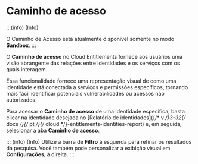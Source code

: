# Caminho de acesso

:::(info) (Info)

O Caminho de Acesso está atualmente disponível somente no modo **Sandbox**.
:::

O **Caminho de acesso** no Cloud Entitlements fornece aos usuários uma visão abrangente das relações entre identidades e os serviços com os quais interagem.

Essa funcionalidade fornece uma representação visual de como uma identidade está conectada a serviços e permissões específicos, tornando mais fácil identificar potenciais vulnerabilidades ou acessos não autorizados.

Para acessar o **Caminho de acesso** de uma identidade específica, basta clicar na identidade desejada no [Relatório de identidades]({/* v */}3-32{/* docs */}{/* pt */}{/* cloud */}-entitlements-identities-report) e, em seguida, selecionar a aba **Caminho de acesso**.



::: (info) (Info)
Utilize a barra de **Filtro** à esquerda para refinar os resultados da pesquisa. Você também pode  personalizar a exibição visual em **Configurações**, à direita. 
:::
